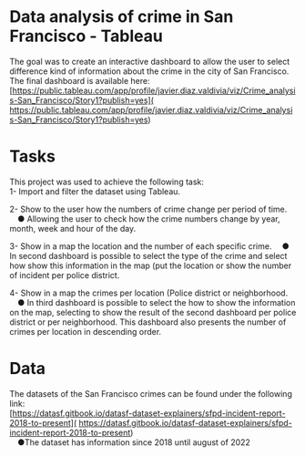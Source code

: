 # Data analysis of crime in San Francisco - Tableau
The goal was to create an interactive dashboard to allow the user to select difference kind of information about the crime in the city of San Francisco.
The final dashboard is available here:  
[https://public.tableau.com/app/profile/javier.diaz.valdivia/viz/Crime_analysis-San_Francisco/Story1?publish=yes]( https://public.tableau.com/app/profile/javier.diaz.valdivia/viz/Crime_analysis-San_Francisco/Story1?publish=yes)  

# Tasks
This project was used to achieve the following task:  
1- Import and filter the dataset using Tableau.

2- Show to the user how the numbers of crime change per period of time.
&emsp;● Allowing the user to check how the crime numbers change by year, month, week and hour of the day.

3- Show in a map the location and the number of each specific crime.
&emsp;● In second dashboard is possible to select the type of the crime and select how show this information in the map (put the location or show the number of incident per police district.

4- Show in a map the crimes per location (Police district or neighborhood.
&emsp;● In third dashboard is possible to select the how to show the information on the map, selecting to show the result of the second dashboard per police district or per neighborhood. This dashboard also presents the number of crimes per location in descending order.

# Data
The datasets of the San Francisco crimes can be found under the following link:  
[https://datasf.gitbook.io/datasf-dataset-explainers/sfpd-incident-report-2018-to-present]( https://datasf.gitbook.io/datasf-dataset-explainers/sfpd-incident-report-2018-to-present)  
&emsp;●The dataset has information since 2018 until august of 2022
